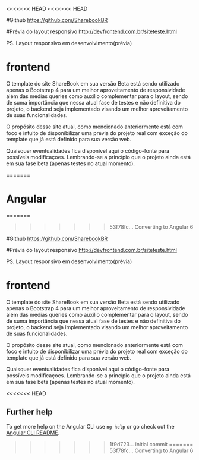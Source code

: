<<<<<<< HEAD
<<<<<<< HEAD

#Github
https://github.com/SharebookBR

#Prévia do layout responsivo
http://devfrontend.com.br/siteteste.html

PS. Layout responsivo em desenvolvimento(prévia)

# frontend

 O template do site ShareBook em sua versão Beta está sendo utilizado apenas o Bootstrap 4
para um melhor aproveitamento de responsividade além das medias queries como auxilio complementar
para o layout, sendo de suma importância que nessa atual fase de testes e não definitiva do projeto,
o backend seja implementado visando um melhor aproveitamento de suas funcionalidades.

O propósito desse site atual, como mencionado anteriormente está com foco e intuito de disponibilizar 
uma prévia do projeto real com exceção do template que já está definido para sua versão web.

Quaisquer eventualidades fica disponível aqui o código-fonte para possíveis modificaçoes.
Lembrando-se a princípio que o projeto ainda está em sua fase beta (apenas testes no atual momento).





=======
# Angular
=======
>>>>>>> 53f78fc... Converting to Angular 6

#Github
https://github.com/SharebookBR

#Prévia do layout responsivo
http://devfrontend.com.br/siteteste.html

PS. Layout responsivo em desenvolvimento(prévia)

# frontend

 O template do site ShareBook em sua versão Beta está sendo utilizado apenas o Bootstrap 4
para um melhor aproveitamento de responsividade além das medias queries como auxilio complementar
para o layout, sendo de suma importância que nessa atual fase de testes e não definitiva do projeto,
o backend seja implementado visando um melhor aproveitamento de suas funcionalidades.

O propósito desse site atual, como mencionado anteriormente está com foco e intuito de disponibilizar 
uma prévia do projeto real com exceção do template que já está definido para sua versão web.

Quaisquer eventualidades fica disponível aqui o código-fonte para possíveis modificaçoes.
Lembrando-se a princípio que o projeto ainda está em sua fase beta (apenas testes no atual momento).





<<<<<<< HEAD
## Further help

To get more help on the Angular CLI use `ng help` or go check out the [Angular CLI README](https://github.com/angular/angular-cli/blob/master/README.md).
>>>>>>> 1f9d723... initial commit
=======
>>>>>>> 53f78fc... Converting to Angular 6
